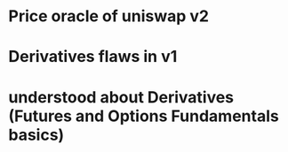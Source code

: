# Price oracle of uniswap v2

# Derivatives flaws in v1

# understood about Derivatives (Futures and Options Fundamentals basics)
